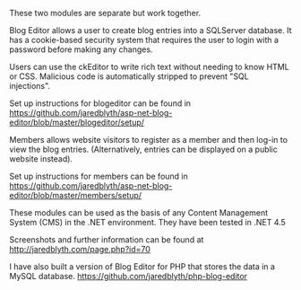 These two modules are separate but work together. 

Blog Editor allows a user to create blog entries into a SQLServer database. It has a cookie-based security system that requires the user to login with a password before making any changes. 

Users can use the ckEditor to write rich text without needing to know HTML or CSS. Malicious code is automatically stripped to prevent "SQL injections".

Set up instructions for blogeditor can be found in https://github.com/jaredblyth/asp-net-blog-editor/blob/master/blogeditor/setup/

Members allows website visitors to register as a member and then log-in to view the blog entries. (Alternatively, entries can be displayed on a public website instead).

Set up instructions for members can be found in https://github.com/jaredblyth/asp-net-blog-editor/blob/master/members/setup/

These modules can be used as the basis of any Content Management System (CMS) in the .NET environment. They have been tested in .NET 4.5

Screenshots and further information can be found at http://jaredblyth.com/page.php?id=70

I have also built a version of Blog Editor for PHP that stores the data in a MySQL database. https://github.com/jaredblyth/php-blog-editor



